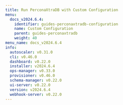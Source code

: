 ```yaml
---
title: Run PerconaXtraDB with Custom Configuration
menu:
  docs_v2024.6.4:
    identifier: guides-perconaxtradb-configuration
    name: Custom Configuration
    parent: guides-perconaxtradb
    weight: 40
menu_name: docs_v2024.6.4
info:
  autoscaler: v0.31.0
  cli: v0.46.0
  dashboard: v0.22.0
  installer: v2024.6.4
  ops-manager: v0.33.0
  provisioner: v0.46.0
  schema-manager: v0.22.0
  ui-server: v0.22.0
  version: v2024.6.4
  webhook-server: v0.22.0
---
```


